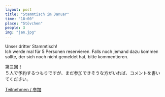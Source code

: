 ```yaml
---
layout: post
title: "Stammtisch im Januar"
time: "18:00"
place: "Stövchen"
people: 3
img: "jan.jpg"
---
```


Unser dritter Stammtisch!  
Ich werde mal für 5 Personen reservieren. Falls noch jemand dazu kommen sollte, der sich noch nicht gemeldet hat, bitte kommentieren.

第三回！  
５人で予約するつもりですが、まだ参加できそうな方がいれば、コメントを書いてください。

[Teilnehmen / 参加](https://www.facebook.com/events/986043268441430)
